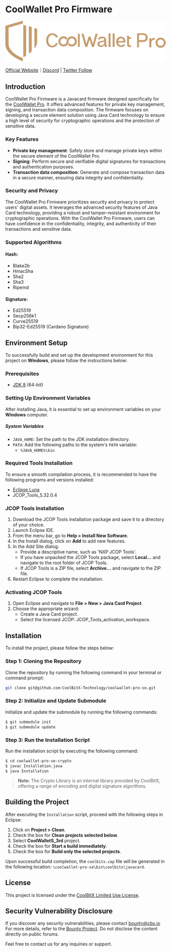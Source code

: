 # CoolWallet Pro Firmware

![CoolWallet Pro Firmware Logo](coolwallet-pro-firmware-logo.png)

[Official Website](https://www.coolwallet.io/)｜[Discord](https://discordapp.com/channels/640544929680064512/660894930604130304/) | [Twitter Follow](https://twitter.com/coolwallet)

## Introduction
CoolWallet Pro Firmware is a Javacard firmware designed specifically for the [CoolWallet Pro](https://www.coolwallet.io/coolwallet_pro/). It offers advanced features for private key management, signing, and transaction data composition. The firmware focuses on developing a secure element solution using Java Card technology to ensure a high level of security for cryptographic operations and the protection of sensitive data.

### Key Features

- **Private key management**: Safely store and manage private keys within the secure element of the CoolWallet Pro.
- **Signing**: Perform secure and verifiable digital signatures for transactions and authentication purposes.
- **Transaction data composition**: Generate and compose transaction data in a secure manner, ensuring data integrity and confidentiality.

### Security and Privacy

The CoolWallet Pro Firmware prioritizes security and privacy to protect users' digital assets. It leverages the advanced security features of Java Card technology, providing a robust and tamper-resistant environment for cryptographic operations. With the CoolWallet Pro Firmware, users can have confidence in the confidentiality, integrity, and authenticity of their transactions and sensitive data.

### Supported Algorithms
#### Hash:
- Blake2b
- HmacSha
- Sha2
- Sha3
- Ripemd

#### Signature:
- Ed25519
- Secp256k1
- Curve25519
- Bip32-Ed25519 (Cardano Signature)

## Environment Setup

To successfully build and set up the development environment for this project on **Windows**, please follow the instructions below:

### Prerequisites
- [JDK 8](https://www.oracle.com/java/technologies/javase/javase-jdk8-downloads.html) (64-bit)

### Setting Up Environment Variables

After installing Java, it is essential to set up environment variables on your **Windows** computer.

##### System Variables
- `JAVA_HOME`: Set the path to the JDK installation directory.
- `PATH`: Add the following paths to the system's `PATH` variable:
  - `%JAVA_HOME%\bin`
  
### Required Tools Installation
To ensure a smooth compilation process, it is recommended to have the following programs and versions installed:

- [Eclipse Luna](https://www.eclipse.org/downloads/packages/release/luna/sr2/eclipse-ide-java-developers)
- JCOP_Tools_5.32.0.4



### JCOP Tools Installation

1. Download the JCOP Tools installation package and save it to a directory of your choice.
2. Launch Eclipse IDE.
3. From the menu bar, go to  **Help > Install New Software**.
4. In the Install dialog, click on **Add** to add new features.
5. In the Add Site dialog:
   - Provide a descriptive name, such as 'NXP JCOP Tools'.
   - If you have unpacked the JCOP Tools package, select **Local...** and navigate to the root folder of JCOP Tools.
   - If JCOP Tools is a ZIP file, select **Archive...** and navigate to the ZIP file.
6. Restart Eclipse to complete the installation.

### Activating JCOP Tools

1. Open Eclipse and navigate to **File > New > Java Card Project**.
2. Choose the appropriate wizard:
   - Create a Java Card project.
   - Select the licensed JCOP: JCOP_Tools_activation_workspace.

## Installation
To install the project, please follow the steps below:
### Step 1: Cloning the Repository
Clone the repository by running the following command in your terminal or command prompt:

```bash
git clone git@github.com:CoolBitX-Technology/coolwallet-pro-se.git
```

### Step 2: Initialize and Update Submodule
Initialize and update the submodule by running the following commands:
```shell
$ git submodule init
$ git submodule update
```

### Step 3: Run the Installation Script
Run the installation script by executing the following command:
```shell
$ cd coolwallet-pro-se-crypto
$ javac Installation.java
$ java Installation
```

>**Note:** The Crypto Library is an internal library provided by CoolBitX, offering a range of encoding and digital signature algorithms.

## Building the Project
After executing the `Installation` script, proceed with the following steps in Eclipse:
1. Click on **Project > Clean**.
2. Check the box for **Clean projects selected below**.
3. Select **CoolWalletS_3rd** project.
4. Check the box for **Start a build immediately**.
5. Check the box for **Build only the selected projects**.

Upon successful build completion, the `coolbitx.cap` file will be generated in the following location: `\coolwallet-pro-se\bin\coolbitx\javacard`.

## License
This project is licensed under the [CoolBitX Limited Use License](LICENSE).

## Security Vulnerability Disclosure

If you discover any security vulnerabilities, please contact bounty@cbx.io For more details, refer to the [Bounty Project](https://bugrap.io/bounties/CoolWallet). Do not disclose the content directly on public forums.

Feel free to contact us for any inquiries or support.

